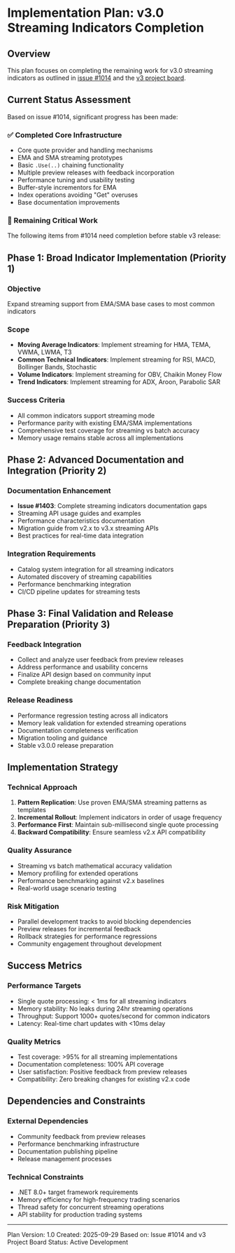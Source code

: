 # Implementation Plan: v3.0 Streaming Indicators Completion

## Overview

This plan focuses on completing the remaining work for v3.0 streaming indicators as outlined in [issue #1014](https://github.com/DaveSkender/Stock.Indicators/issues/1014) and the [v3 project board](https://github.com/users/DaveSkender/projects/6?pane=issue&itemId=58144081).

## Current Status Assessment

Based on issue #1014, significant progress has been made:

### ✅ Completed Core Infrastructure

- Core quote provider and handling mechanisms
- EMA and SMA streaming prototypes
- Basic `.Use(..)` chaining functionality
- Multiple preview releases with feedback incorporation
- Performance tuning and usability testing
- Buffer-style incrementors for EMA
- Index operations avoiding "Get" overuses
- Base documentation improvements

### 🎯 Remaining Critical Work

The following items from #1014 need completion before stable v3 release:

## Phase 1: Broad Indicator Implementation (Priority 1)

### Objective

Expand streaming support from EMA/SMA base cases to most common indicators

### Scope

- **Moving Average Indicators**: Implement streaming for HMA, TEMA, VWMA, LWMA, T3
- **Common Technical Indicators**: Implement streaming for RSI, MACD, Bollinger Bands, Stochastic
- **Volume Indicators**: Implement streaming for OBV, Chaikin Money Flow
- **Trend Indicators**: Implement streaming for ADX, Aroon, Parabolic SAR

### Success Criteria

- All common indicators support streaming mode
- Performance parity with existing EMA/SMA implementations
- Comprehensive test coverage for streaming vs batch accuracy
- Memory usage remains stable across all implementations

## Phase 2: Advanced Documentation and Integration (Priority 2)

### Documentation Enhancement

- **Issue #1403**: Complete streaming indicators documentation gaps
- Streaming API usage guides and examples
- Performance characteristics documentation
- Migration guide from v2.x to v3.x streaming APIs
- Best practices for real-time data integration

### Integration Requirements

- Catalog system integration for all streaming indicators
- Automated discovery of streaming capabilities
- Performance benchmarking integration
- CI/CD pipeline updates for streaming tests

## Phase 3: Final Validation and Release Preparation (Priority 3)

### Feedback Integration

- Collect and analyze user feedback from preview releases
- Address performance and usability concerns
- Finalize API design based on community input
- Complete breaking change documentation

### Release Readiness

- Performance regression testing across all indicators
- Memory leak validation for extended streaming operations
- Documentation completeness verification
- Migration tooling and guidance
- Stable v3.0.0 release preparation

## Implementation Strategy

### Technical Approach

1. **Pattern Replication**: Use proven EMA/SMA streaming patterns as templates
2. **Incremental Rollout**: Implement indicators in order of usage frequency
3. **Performance First**: Maintain sub-millisecond single quote processing
4. **Backward Compatibility**: Ensure seamless v2.x API compatibility

### Quality Assurance

- Streaming vs batch mathematical accuracy validation
- Memory profiling for extended operations
- Performance benchmarking against v2.x baselines
- Real-world usage scenario testing

### Risk Mitigation

- Parallel development tracks to avoid blocking dependencies
- Preview releases for incremental feedback
- Rollback strategies for performance regressions
- Community engagement throughout development

## Success Metrics

### Performance Targets

- Single quote processing: < 1ms for all streaming indicators
- Memory stability: No leaks during 24hr streaming operations
- Throughput: Support 1000+ quotes/second for common indicators
- Latency: Real-time chart updates with <10ms delay

### Quality Metrics

- Test coverage: >95% for all streaming implementations
- Documentation completeness: 100% API coverage
- User satisfaction: Positive feedback from preview releases
- Compatibility: Zero breaking changes for existing v2.x code

## Dependencies and Constraints

### External Dependencies

- Community feedback from preview releases
- Performance benchmarking infrastructure
- Documentation publishing pipeline
- Release management processes

### Technical Constraints

- .NET 8.0+ target framework requirements
- Memory efficiency for high-frequency trading scenarios
- Thread safety for concurrent streaming operations
- API stability for production trading systems

---
Plan Version: 1.0
Created: 2025-09-29
Based on: Issue #1014 and v3 Project Board
Status: Active Development
